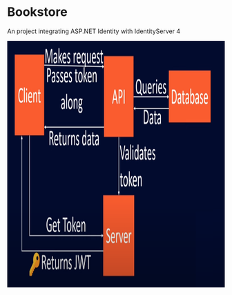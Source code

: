 # Bookstore
An project integrating ASP.NET Identity with IdentityServer 4


<p align="center">
<img src="https://github.com/Sabermotamedi/Bookstore/blob/main/IdentityDiagram.png" width=1131 height=571>
</p>

